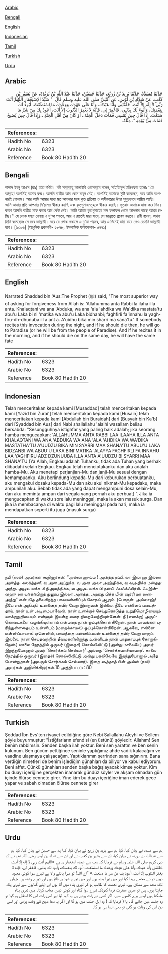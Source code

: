 [Arabic](#arabic)

[Bengali](#bengali)

[English](#english)

[Indonesian](#indonesian)

[Tamil](#tamil)

[Turkish](#turkish)

[Urdu](#urdu)

## Arabic


<div dir="rtl" lang="ar" style={{fontSize:'larger',backgroundColor:'#f8f9fa',padding:20}}>
حَدَّثَنَا مُسَدَّدٌ، حَدَّثَنَا يَزِيدُ بْنُ زُرَيْعٍ، حَدَّثَنَا حُسَيْنٌ، حَدَّثَنَا عَبْدُ اللَّهِ بْنُ بُرَيْدَةَ، عَنْ بُشَيْرِ بْنِ كَعْبٍ، عَنْ شَدَّادِ بْنِ أَوْسٍ، عَنِ النَّبِيِّ صلى الله عليه وسلم قَالَ ‏ "‏ سَيِّدُ الاِسْتِغْفَارِ اللَّهُمَّ أَنْتَ رَبِّي لاَ إِلَهَ إِلاَّ أَنْتَ، خَلَقْتَنِي وَأَنَا عَبْدُكَ، وَأَنَا عَلَى عَهْدِكَ وَوَعْدِكَ مَا اسْتَطَعْتُ، أَبُوءُ لَكَ بِنِعْمَتِكَ، وَأَبُوءُ لَكَ بِذَنْبِي، فَاغْفِرْ لِي، فَإِنَّهُ لاَ يَغْفِرُ الذُّنُوبَ إِلاَّ أَنْتَ، أَعُوذُ بِكَ مِنْ شَرِّ مَا صَنَعْتُ‏.‏ إِذَا قَالَ حِينَ يُمْسِي فَمَاتَ دَخَلَ الْجَنَّةَ ـ أَوْ كَانَ مِنْ أَهْلِ الْجَنَّةِ ـ وَإِذَا قَالَ حِينَ يُصْبِحُ فَمَاتَ مِنْ يَوْمِهِ ‏"‏‏.‏ مِثْلَهُ‏.‏
</div>
<div style={{backgroundColor:'#f8f9fa',padding:20, marginBottom: 10}}><table> <thead> <tr> <th>References:</th> <th></th> </tr> </thead> <tbody><tr><td>Hadith No</td><td>6323</td></tr><tr><td>Arabic No</td><td>6323</td></tr><tr><td>Reference</td><td>Book 80 Hadith 20</td></tr></tbody></table></div>

## Bengali


<div dir="ltr" lang="bn" style={{fontSize:'larger',backgroundColor:'#f8f9fa',padding:20}}>
শাদ্দাদ ইবনু আওস (রাঃ) হতে বর্ণিত। নবী সাল্লাল্লাহু আলাইহি ওয়াসাল্লাম বলেন, সাইয়্যিদুল ইস্তিগফার হলোঃ ‘‘হে আল্লাহ! আপনিই আমার রব্ব। আপনি ব্যতীত আর কোন মাবূদ নেই। আপনিই আমাকে সৃষ্টি করেছেন, আর আমি আপনারই গোলাম। আর আমি আমার সাধ্য মত আপনার সঙ্গে কৃত প্রতিজ্ঞা ও অঙ্গীকারের উপর সুদৃঢ়ভাবে কায়িম আছি। আমি আমার প্রতি আপনার নি‘য়ামত স্বীকার করছি এবং কৃতগুনাহসমূহকে স্বীকার করছি। সুতরাং আমাকে মাফ করে দিন। কারণ আপনি ব্যতীত মাফ করার আর কেউ নেই। আমি আমার কৃতগুনাহের মন্দ ফলাফল থেকে আপনার কাছে আশ্রয় চাচ্ছি।’’ যে লোক সন্ধ্যা বেলায় এ দু‘আ পড়বে, আর এ রাতেই মারা যাবে, সে জান্নাতে প্রবেশ করবে। রাবী বলেন, অথবা তিনি বলেছেনঃ সে হবে জান্নাতী। আর যে লোক সকালে এ দু‘আ পড়বে, আর এ দিনেই মারা যাবে সেও তেমনি জান্নাতী হবে। [৬৩০৬] (আধুনিক প্রকাশনী- ৫৮৭৮, ইসলামিক ফাউন্ডেশন- ৫৭৭১)
</div>
<div style={{backgroundColor:'#f8f9fa',padding:20, marginBottom: 10}}><table> <thead> <tr> <th>References:</th> <th></th> </tr> </thead> <tbody><tr><td>Hadith No</td><td>6323</td></tr><tr><td>Arabic No</td><td>6323</td></tr><tr><td>Reference</td><td>Book 80 Hadith 20</td></tr></tbody></table></div>

## English


<div dir="ltr" lang="en" style={{fontSize:'larger',backgroundColor:'#f8f9fa',padding:20}}>
Narrated Shaddad bin 'Aus:The Prophet (ﷺ) said, "The most superior way of asking for forgiveness from Allah is: 'Allahumma anta Rabbi la ilaha illa anta. Khalaqtani wa ana 'Abduka, wa ana 'ala 'ahdika wa Wa'dika mastata'tu abu'u Laka bi ni 'matika wa abu'u Laka bidhanbi; faghfirli fa'innahu la yaghfiru-dh-dhunuba ill a ant a. A'uidhu bika min sharri ma sana'tu.' If somebody recites this invocation during the night, and if he should die then, he will go to Paradise (or he will be from the people of Paradise). And if he recites it in the morning, and if he should die on the same day, he will have the same fate
</div>
<div style={{backgroundColor:'#f8f9fa',padding:20, marginBottom: 10}}><table> <thead> <tr> <th>References:</th> <th></th> </tr> </thead> <tbody><tr><td>Hadith No</td><td>6323</td></tr><tr><td>Arabic No</td><td>6323</td></tr><tr><td>Reference</td><td>Book 80 Hadith 20</td></tr></tbody></table></div>

## Indonesian


<div dir="ltr" lang="id" style={{fontSize:'larger',backgroundColor:'#f8f9fa',padding:20}}>
Telah menceritakan kepada kami [Musaddad] telah menceritakan kepada kami [Yazid bin Zurai'] telah menceritakan kepada kami [Husain] telah menceritakan kepada kami [Abdullah bin Buraidah] dari [Busyair bin Ka'b] dari [Syaddad bin Aus] dari Nabi shallallahu 'alaihi wasallam beliau bersabda: "Sesungguhnya istighfar yang paling baik adalah; jika seorang hamba mengucapkan: 'ALLAHUMMA ANTA RABBI LAA ILAAHA ILLA ANTA KHALAQTANI WA ANA 'ABDUKA WA ANA 'ALA 'AHDIKA WA WA'DIKA MASTATHA'TU A'UUDZU BIKA MIN SYARRI MAA SHANA'TU ABUU'U LAKA BIDZANBI WA ABUU'U LAKA BINI'MATIKA 'ALAYYA FAGHFIRLI FA INNAHU LAA YAGHFIRU ADZ DZUNUUBA ILLA ANTA A'UUDZU BI SYARRI MAA SHANA'TU (Ya Allah, Engkau adalah Tuhanku, tidak ada Tuhan yang berhak diibadahi selain Engkau. Engkau telah menciptakanku dan aku adalah hamba-Mu. Aku menetapi perjanjian-Mu dan janji-Mu sesuai dengan kemampuanku. Aku berlindung kepada-Mu dari keburukan perbuatanku, aku mengakui dosaku kepada-Mu dan aku akui nikmat-Mu kepadaku, maka ampunilah aku. Sebab tidak ada yang dapat mengampuni dosa selain-Mu, dan aku meminta ampun dari segala yang pernah aku perbuat) '. Jika ia mengucapkan di waktu sore lalu meninggal, maka ia akan masuk surga. Dan jika ia membacanya di waktu pagi lalu meninggal pada hari, maka ia mendapatkan seperti itu juga (masuk surga)
</div>
<div style={{backgroundColor:'#f8f9fa',padding:20, marginBottom: 10}}><table> <thead> <tr> <th>References:</th> <th></th> </tr> </thead> <tbody><tr><td>Hadith No</td><td>6323</td></tr><tr><td>Arabic No</td><td>6323</td></tr><tr><td>Reference</td><td>Book 80 Hadith 20</td></tr></tbody></table></div>

## Tamil


<div dir="ltr" lang="ta" style={{fontSize:'larger',backgroundColor:'#f8f9fa',padding:20}}>
நபி (ஸல்) அவர்கள் கூறினார்கள்: “அல்லாஹும்ம ! அன்த்த ரப்பீ. லா இலாஹ இல்லா அன்த்த. கலக்த்தனீ. வ அன அப்துக்க. வ அன அலா அஹ்திக்க, வ வஅதிக்க மஸ்ததஅத்து. அபூஉ லக்க பி நிஅமத்திக்க, வ அபூஉ லக்க பி தன்பீ. ஃபஃக்ஃபிர்லீ. ஃபஇன்னஹு லா யஃக்ஃபிருத் துனூப இல்லா அன்த்த. அஊது பிக்க மின் ஷர்ரி மா ஸனஅத்து” என்பதே தலைசிறந்த பாவமன்னிப்புக் கோரல் ஆகும். (பொருள்: அல்லாஹ்! நீயே என் அதிபதி. உன்னைத் தவிர வேறு இறைவன் இல்லை. நீயே என்னைப் படைத்தாய். நான் உன் அடிமையாவேன். நான் உனக்குச் செய்துகொடுத்த உறுதிமொழியையும் வாக்குறுதியையும் என்னால் இயன்ற வரை நிறைவேற்றியுள்ளேன். நீ (எனக்கு) அருட்கொடைகளை வழங்கியுள்ளாய் என்பதை நான் ஒப்புக்கொள்கிறேன். நான் பாவங்கள் புரிந்துள்ளதையும் உன்னிடம் (மறைக்காமல்) ஒப்புக்கொள்கிறேன். ஆகவே, என்னை மன்னிப்பாயாக! ஏனெனில், பாவத்தை மன்னிப்பவன் உன்னைத் தவிர வேறு யாரும் இல்லை. நான் செய்தவற்றின் தீமைகளிலிருந்து உன்னிடம் நான் பாதுகாப்புக் கோருகிறேன்.) மாலை நேரத்தில் ஒருவர் (இதைச்) சொல்லிவிட்டு (அன்று மாலையே) அவர் இறந்துபோனால் அவர் ‘சொர்க்கம் செல்வார்’ அல்லது ‘சொர்க்கவாசியாவார்’. காலை நேரத்தில் ஒருவர் (இதைச்) சொல்லிவிட்டு அன்று பகலிலேயே இறந்துபோனால் அதே போன்றுதான் (அவரும் சொர்க்கம் செல்வார்). இதை ஷத்தாத் பின் அவ்ஸ் (ரலி) அவர்கள் அறிவிக்கிறார்கள்.16 அத்தியாயம் : 80
</div>
<div style={{backgroundColor:'#f8f9fa',padding:20, marginBottom: 10}}><table> <thead> <tr> <th>References:</th> <th></th> </tr> </thead> <tbody><tr><td>Hadith No</td><td>6323</td></tr><tr><td>Arabic No</td><td>6323</td></tr><tr><td>Reference</td><td>Book 80 Hadith 20</td></tr></tbody></table></div>

## Turkish


<div dir="ltr" lang="tr" style={{fontSize:'larger',backgroundColor:'#f8f9fa',padding:20}}>
Şeddad İbn Evs'ten rivayet edildiğine göre Nebi Sallallahu Aleyhi ve Sellem şöyle buyurmuştur: "İstiğfarların efendisi (en üstünü) şöyledir: Allahım! Sen benim rabbimsin. Senden başka ilah yoktur. Beni sen yarattın ve ben senin kulunum. Ben gücüm yettiğince seninle yaptığımız ahde sadık kalacağım ve vaadine ulaşmaya çalışacağım. Yaptıklarımın şerrinden sana sığınırım. Bana verdiğin nimetleri de benim işlediğim günahları da biliyor ve kabul ediyorum. Beni affet. Çünkü günahları senden başka bağışlayacak kimse yoktur. Kim bu duayı içeriğine gerçekten inanarak gündüz söyler ve akşam olmadan gün içinde ölürse cennete girer. Yine kim bu duayı içeriğine iman ederek gece yapar ve sabah olmadan ölürse cennete girer
</div>
<div style={{backgroundColor:'#f8f9fa',padding:20, marginBottom: 10}}><table> <thead> <tr> <th>References:</th> <th></th> </tr> </thead> <tbody><tr><td>Hadith No</td><td>6323</td></tr><tr><td>Arabic No</td><td>6323</td></tr><tr><td>Reference</td><td>Book 80 Hadith 20</td></tr></tbody></table></div>

## Urdu


<div dir="rtl" lang="ur" style={{fontSize:'larger',backgroundColor:'#f8f9fa',padding:20}}>
ہم سے مسدد نے بیان کیا، کہا ہم سے یزید بن زریع نے بیان کیا، کہا ہم سے حسین نے بیان کیا، کہا ہم سے عبداللہ بن بریدہ نے بیان کیا، ان سے بشیر بن کعب نے اور ان سے شداد بن اوس رضی اللہ عنہ نے کہ نبی کریم صلی اللہ علیہ وسلم نے فرمایا کہ سب سے عمدہ استغفار یہ ہے «اللهم أنت ربي لا إله إلا أنت،‏‏‏‏ خلقتني وأنا عبدك،‏‏‏‏ وأنا على عهدك ووعدك ما استطعت،‏‏‏‏ أبوء لك بنعمتك،‏‏‏‏ وأبوء لك بذنبي،‏‏‏‏ فاغفر لي،‏‏‏‏ فإنه لا يغفر الذنوب إلا أنت،‏‏‏‏ أعوذ بك من شر ما صنعت‏.‏» ”اے اللہ! تو میرا پالنے والا ہے تیرے سوا کوئی معبود نہیں تو نے مجھے پیدا کیا اور میں تیرا بندہ ہوں اور میں تیرے عہد پر قائم ہوں اور تیرے وعدہ پر۔ جہاں تک مجھ سے ممکن ہے۔ تیری نعمت کا طالب ہو کر تیری پناہ میں آتا ہوں اور اپنے گناہوں سے تیری پناہ چاہتا ہوں، پس تو میری مغفرت فرما کیونکہ تیرے سوا گناہ اور کوئی نہیں معاف کرتا۔ میں تیری پناہ مانگتا ہوں اپنے برے کاموں سے۔ اگر کسی نے رات ہوتے ہی یہ کہہ لیا اور اسی رات اس کا انتقال ہو گیا تو وہ جنت میں جائے گا۔ یا ( فرمایا کہ ) وہ اہل جنت میں ہو گا اور اگر یہ دعا صبح کے وقت پڑھی اور اسی دن اس کی وفات ہو گئی تو بھی ایسا ہی ہو گا۔
</div>
<div style={{backgroundColor:'#f8f9fa',padding:20, marginBottom: 10}}><table> <thead> <tr> <th>References:</th> <th></th> </tr> </thead> <tbody><tr><td>Hadith No</td><td>6323</td></tr><tr><td>Arabic No</td><td>6323</td></tr><tr><td>Reference</td><td>Book 80 Hadith 20</td></tr></tbody></table></div>
